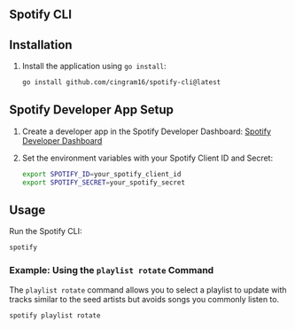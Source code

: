 ## Spotify CLI

## Installation

1. Install the application using `go install`:
    ```sh
    go install github.com/cingram16/spotify-cli@latest
    ```

## Spotify Developer App Setup

1. Create a developer app in the Spotify Developer Dashboard: [Spotify Developer Dashboard](https://developer.spotify.com/dashboard/applications)

2. Set the environment variables with your Spotify Client ID and Secret:
    ```sh
    export SPOTIFY_ID=your_spotify_client_id
    export SPOTIFY_SECRET=your_spotify_secret
    ```

## Usage

Run the Spotify CLI:
```sh
spotify
```

### Example: Using the `playlist rotate` Command

The `playlist rotate` command allows you to select a playlist to update with tracks similar to the seed artists but avoids songs you commonly listen to.

```sh
spotify playlist rotate
```
